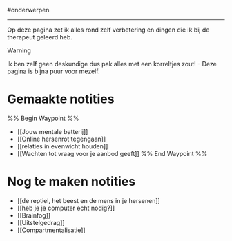 
#onderwerpen

---
Op deze pagina zet ik alles rond zelf verbetering en dingen die ik bij de therapeut geleerd heb. 

> [!warning]
> Ik ben zelf geen deskundige dus pak alles met een korreltjes zout! - Deze pagina is bijna puur voor mezelf.

# Gemaakte notities

%% Begin Waypoint %%
- [[Jouw mentale batterij]]
- [[Online hersenrot tegengaan]]
- [[relaties in evenwicht houden]]
- [[Wachten tot vraag voor je aanbod geeft]]
%% End Waypoint %%

# Nog te maken notities
* [[de reptiel, het beest en de mens in je hersenen]]
* [[heb je je computer echt nodig?]]
* [[Brainfog]]
* [[Uitstelgedrag]]
* [[Compartmentalisatie]]
